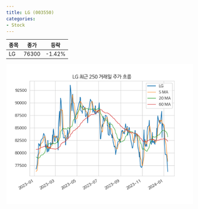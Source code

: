 ```yaml
---
title: LG (003550)
categories:
- Stock
---
```


|종목|종가|등락|
|----|----|----|
|LG|76300|-1.42%|

<!-- more -->

![003550](/assets/images/stock/003550.png)